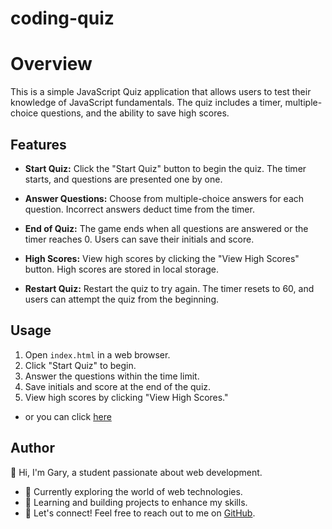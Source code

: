 # coding-quiz

# Overview
This is a simple JavaScript Quiz application that allows users to test their knowledge of JavaScript fundamentals. The quiz includes a timer, multiple-choice questions, and the ability to save high scores.

## Features
- **Start Quiz:** Click the "Start Quiz" button to begin the quiz. The timer starts, and questions are presented one by one.

- **Answer Questions:** Choose from multiple-choice answers for each question. Incorrect answers deduct time from the timer.

- **End of Quiz:** The game ends when all questions are answered or the timer reaches 0. Users can save their initials and score.

- **High Scores:** View high scores by clicking the "View High Scores" button. High scores are stored in local storage.

- **Restart Quiz:** Restart the quiz to try again. The timer resets to 60, and users can attempt the quiz from the beginning.

## Usage
1. Open `index.html` in a web browser.
2. Click "Start Quiz" to begin.
3. Answer the questions within the time limit.
4. Save initials and score at the end of the quiz.
5. View high scores by clicking "View High Scores."

- or you can click [here](https://garym636.github.io/coding-quiz/)

## Author

👋 Hi, I'm Gary, a student passionate about web development.

- 🔭 Currently exploring the world of web technologies.
- 🌱 Learning and building projects to enhance my skills.
- 💬 Let's connect! Feel free to reach out to me on [GitHub](https://github.com/garym636).